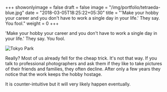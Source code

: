 +++
showonlyimage = false
draft = false
image = "/img/portfolio/tetraeda-blue.jpg"
date = "2018-03-05T18:25:22+05:30"
title = "'Make your hobby your career and you don't have to work a single day in your life.' They say. You fool."
weight = 0
+++

'Make your hobby your career and you don't have to work a single day in your life.' They say. You fool.
<!--more-->

![Tokyo Park](/img/portfolio/tetraeda-blue.jpg)

Really? Most of us already fell for the cheap trick. It's not that way. If you talk to professional photographers and ask them if they like to take pictures of their friends and families, they often decline. After only a few years they notice that the work keeps the hobby hostage. 

It is counter-intuitive but it will very likely happen eventually.